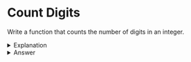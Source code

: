 # Count Digits
Write a function that counts the number of digits in an integer.

<details>
<summary>Explanation</summary>
<br>
</details>


<details>
<summary>Answer</summary>
<br>

``` c
int countDigit(int nVal){
	int count = 1;

	while(nVal > 9){
		count++;
		nVal /= 10;
	}

	return count;
}
```

</details>